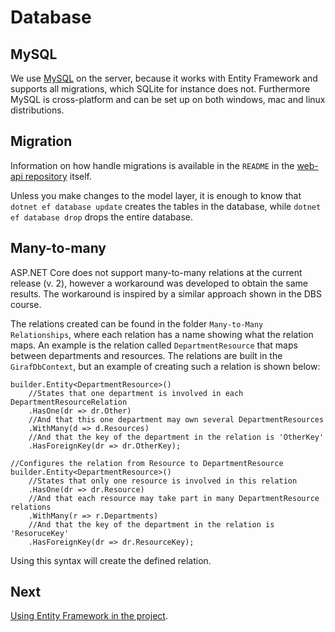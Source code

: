 # Database

## MySQL

We use [MySQL](https://en.wikipedia.org/wiki/MySQL) on the server, because it works with Entity Framework and supports all migrations, which SQLite for instance does not. Furthermore MySQL is cross-platform and can be set up on both windows, mac and linux distributions.

## Migration

Information on how handle migrations is available in the ```README``` in the [web-api repository](https://github.com/aau-giraf/web-api) itself.

Unless you make changes to the model layer, it is enough to know that ```dotnet ef database update``` creates the tables in the database, while ```dotnet ef database drop``` drops the entire database.

## Many-to-many

ASP.NET Core does not support many-to-many relations at the current release (v. 2), however a workaround was developed to obtain the same results. The workaround is inspired by a similar approach shown in the DBS course.

The relations created can be found in the folder ```Many-to-Many Relationships```, where each relation has a name showing what the relation maps. An example is the relation called ```DepartmentResource``` that maps between departments and resources. The relations are built in the ```GirafDbContext```, but an example of creating such a relation is shown below:

```Csharp
builder.Entity<DepartmentResource>()
    //States that one department is involved in each DepartmentResourceRelation
    .HasOne(dr => dr.Other)
    //And that this one department may own several DepartmentResources
    .WithMany(d => d.Resources)
    //And that the key of the department in the relation is 'OtherKey'
    .HasForeignKey(dr => dr.OtherKey);

//Configures the relation from Resource to DepartmentResource
builder.Entity<DepartmentResource>()
    //States that only one resource is involved in this relation
    .HasOne(dr => dr.Resource)
    //And that each resource may take part in many DepartmentResource relations
    .WithMany(r => r.Departments)
    //And that the key of the department in the relation is 'ResoruceKey'
    .HasForeignKey(dr => dr.ResourceKey);
```
Using this syntax will create the defined relation.

## Next

[Using Entity Framework in the project](./EntityFramework.md).